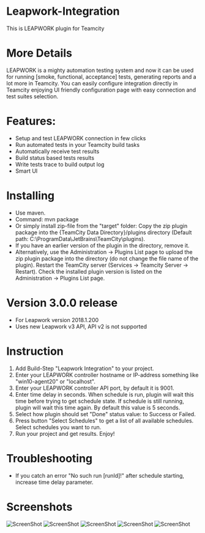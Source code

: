 # Leapwork-Integration
This is LEAPWORK plugin for Teamcity

# More Details
LEAPWORK is a mighty automation testing system and now it can be used for running [smoke, functional, acceptance] tests, generating reports and a lot more in Teamcity. You can easily configure integration directly in Teamcity enjoying UI friendly configuration page with easy connection and test suites selection.

# Features:
 - Setup and test LEAPWORK connection in few clicks
 - Run automated tests in your Teamcity build tasks
 - Automatically receive test results
 - Build status based tests results
 - Write tests trace to build output log
 - Smart UI
 
# Installing
- Use maven.
- Command: mvn package 
- Or simply install zip-file from the "target" folder: Copy the zip plugin package into the {TeamCity Data Directory}/plugins directory (Default path: C:\ProgramData\JetBrains\TeamCity\plugins). 
- If you have an earlier version of the plugin in the directory, remove it.
- Alternatively, use the Administration -> Plugins List page to upload the zip plugin package into the directory (do not change the file name of the plugin). Restart the TeamCity server (Services -> Teamcity Server -> Restart). Check the installed plugin version is listed on the Administration -> Plugins List page.

# Version 3.0.0 release
- For Leapwork version 2018.1.200
- Uses new Leapwork v3 API, API v2 is not supported

# Instruction
1. Add Build-Step "Leapwork Integration" to your project.
2. Enter your LEAPWORK controller hostname or IP-address something like "win10-agent20" or "localhost".
3. Enter your LEAPWORK controller API port, by default it is 9001.
4. Enter time delay in seconds. When schedule is run, plugin will wait this time before trying to get schedule state. If schedule is still running, plugin will wait this time again. By default this value is 5 seconds.
5. Select how plugin should set "Done" status value: to Success or Failed.
6. Press button "Select Schedules" to get a list of all available schedules. Select schedules you want to run.
7. Run your project and get results. Enjoy!

# Troubleshooting
- If you catch an error "No such run [runId]!" after schedule starting, increase time delay parameter.

# Screenshots
![ScreenShot](http://customatics.com/wp-content/uploads/2017/03/tc-config.png)
![ScreenShot](http://customatics.com/wp-content/uploads/2017/03/tc-report-overview.png)
![ScreenShot](http://customatics.com/wp-content/uploads/2017/03/tc-report-cases.png)
![ScreenShot](http://customatics.com/wp-content/uploads/2017/03/tc-report-build_log.png)
![ScreenShot](http://customatics.com/wp-content/uploads/2017/03/tc-report-overview-exceptions.png)


